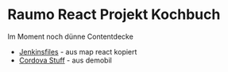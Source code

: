 # Raumo React Projekt Kochbuch

Im Moment noch dünne Contentdecke

* [Jenkinsfiles](./cordova/index.md) - aus map react kopiert
* [Cordova Stuff](./Jenkins/index.md) - aus demobil
